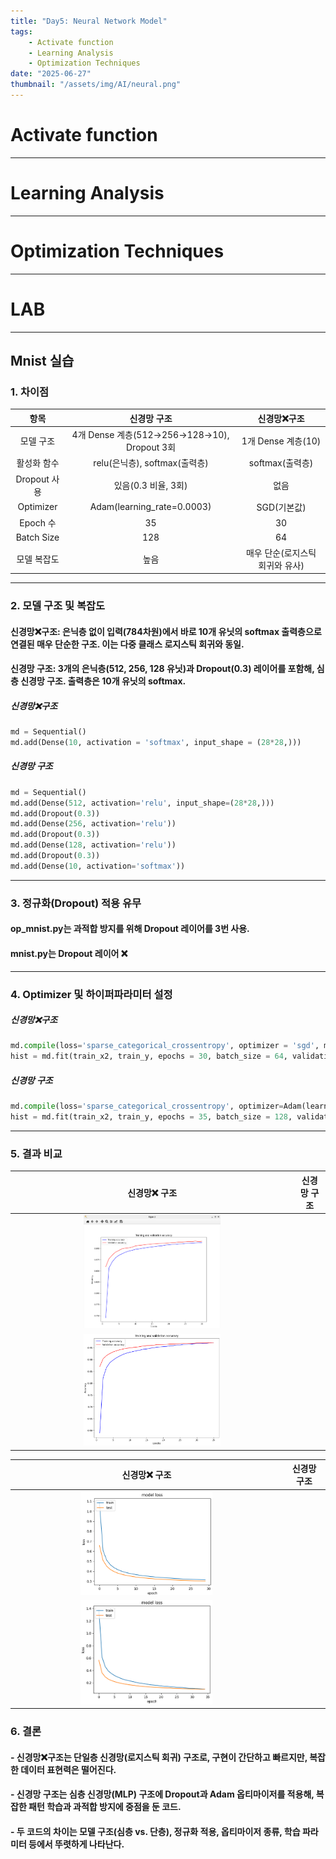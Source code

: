 ```yaml
---
title: "Day5: Neural Network Model"
tags:
    - Activate function
    - Learning Analysis
    - Optimization Techniques
date: "2025-06-27"
thumbnail: "/assets/img/AI/neural.png"
---
```


# Activate function

---

# Learning Analysis

---

# Optimization Techniques

---

# LAB

---
## Mnist 실습

### 1. 차이점<br>

| 항목 | 신경망 구조 | 신경망❌구조 |
| :--: | :--: | :--: |
| 모델 구조 | 4개 Dense 계층(512→256→128→10), Dropout 3회 | 1개 Dense 계층(10) |
| 활성화 함수 | relu(은닉층), softmax(출력층) | softmax(출력층) |
| Dropout 사용 | 있음(0.3 비율, 3회) | 없음 |
| Optimizer | Adam(learning_rate=0.0003) | SGD(기본값) |
| Epoch 수 | 35 | 30 |
| Batch Size | 128 | 64 |
| 모델 복잡도 | 높음 | 매우 단순(로지스틱 회귀와 유사) |

---
### 2. 모델 구조 및 복잡도
#### 신경망❌구조: 은닉층 없이 입력(784차원)에서 바로 10개 유닛의 softmax 출력층으로 연결된 매우 단순한 구조. 이는 다중 클래스 로지스틱 회귀와 동일.<br>
#### 신경망 구조: 3개의 은닉층(512, 256, 128 유닛)과 Dropout(0.3) 레이어를 포함해, 심층 신경망 구조. 출력층은 10개 유닛의 softmax.<br>

##### 신경망❌구조 

```py
md = Sequential()
md.add(Dense(10, activation = 'softmax', input_shape = (28*28,)))
```

##### 신경망 구조

```py
md = Sequential()
md.add(Dense(512, activation='relu', input_shape=(28*28,)))
md.add(Dropout(0.3))
md.add(Dense(256, activation='relu'))
md.add(Dropout(0.3))
md.add(Dense(128, activation='relu'))
md.add(Dropout(0.3))
md.add(Dense(10, activation='softmax'))
```

---
### 3. 정규화(Dropout) 적용 유무
#### op_mnist.py는 과적합 방지를 위해 Dropout 레이어를 3번 사용.
#### mnist.py는 Dropout 레이어 ❌

---
### 4. Optimizer 및 하이퍼파라미터 설정
##### 신경망❌구조 

```py
md.compile(loss='sparse_categorical_crossentropy', optimizer = 'sgd', metrics=['acc'])
hist = md.fit(train_x2, train_y, epochs = 30, batch_size = 64, validation_split = 0.2)
```

##### 신경망 구조

```py
md.compile(loss='sparse_categorical_crossentropy', optimizer=Adam(learning_rate=0.0003), metrics=['acc'])
hist = md.fit(train_x2, train_y, epochs = 35, batch_size = 128, validation_split = 0.2)
```

---
### 5. 결과 비교

| 신경망❌ 구조 | 신경망 구조 |
| :--: | :--: |
|<img src="/assets/img/AI/mnist_acc.png" style="width:50%; height:50%; object-fit:contain;">
|<img src="/assets/img/AI/op_mnist_acc.png" style="width:50%; height:50%; object-fit:contain;">|

| 신경망❌ 구조 | 신경망 구조 |
| :--: | :--: |
| <img src="/assets/img/AI/mnist_loss.png" style="width:50%; height:50%; object-fit:contain;">
| <img src="/assets/img/AI/op_mnist_loss.png" style="width:50%; height:50%; object-fit:contain;">|


### 6. 결론
#### - 신경망❌구조는 단일층 신경망(로지스틱 회귀) 구조로, 구현이 간단하고 빠르지만, 복잡한 데이터 표현력은 떨어진다.
#### - 신경망 구조는 심층 신경망(MLP) 구조에 Dropout과 Adam 옵티마이저를 적용해, 복잡한 패턴 학습과 과적합 방지에 중점을 둔 코드.
#### - 두 코드의 차이는 모델 구조(심층 vs. 단층), 정규화 적용, 옵티마이저 종류, 학습 파라미터 등에서 뚜렷하게 나타난다.
